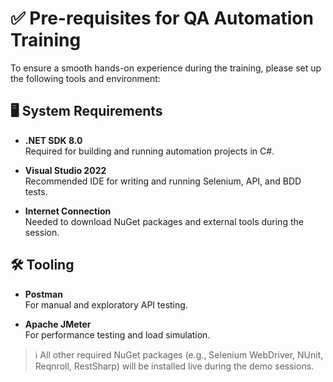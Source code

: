 # ✅ Pre-requisites for QA Automation Training

To ensure a smooth hands-on experience during the training, please set up the following tools and environment:

## 🖥️ System Requirements
- **.NET SDK 8.0**  
  Required for building and running automation projects in C#.
  
- **Visual Studio 2022**  
  Recommended IDE for writing and running Selenium, API, and BDD tests.
  
- **Internet Connection**  
  Needed to download NuGet packages and external tools during the session.

## 🛠️ Tooling
- **Postman**  
  For manual and exploratory API testing.

- **Apache JMeter**  
  For performance testing and load simulation.

> ℹ️ All other required NuGet packages (e.g., Selenium WebDriver, NUnit, Reqnroll, RestSharp) will be installed live during the demo sessions.
